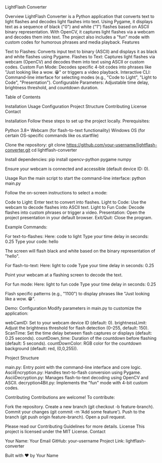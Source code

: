 LightFlash Converter

Overview
LightFlash Converter is a Python application that converts text to light flashes and decodes light flashes into text. Using Pygame, it displays text as a sequence of black ("0") and white ("1") flashes based on ASCII binary representation. With OpenCV, it captures light flashes via a webcam and decodes them into text. The project also includes a "fun" mode with custom codes for humorous phrases and media playback.
Features

Text to Flashes: Converts input text to binary (ASCII) and displays it as black and white flashes using Pygame.
Flashes to Text: Captures light flashes via webcam (OpenCV) and decodes them into text using ASCII or custom codes.
Custom Fun Mode: Decodes specific 4-bit codes into phrases like "Just looking like a wow. 😁" or triggers a video playback.
Interactive CLI: Command-line interface for selecting modes (e.g., "Code to Light", "Light to Code", "Presentation").
Configurable Parameters: Adjustable time delay, brightness threshold, and countdown duration.

Table of Contents

Installation
Usage
Configuration
Project Structure
Contributing
License
Contact

Installation
Follow these steps to set up the project locally.
Prerequisites:

Python 3.8+
Webcam (for flash-to-text functionality)
Windows OS (for certain OS-specific commands like os.startfile)


Clone the repository:
git clone https://github.com/your-username/lightflash-converter.git
cd lightflash-converter


Install dependencies:
pip install opencv-python pygame numpy


Ensure your webcam is connected and accessible (default device ID: 0).


Usage
Run the main script to start the command-line interface:
python main.py

Follow the on-screen instructions to select a mode:

Code to Light: Enter text to convert into flashes.
Light to Code: Use the webcam to decode flashes into ASCII text.
Light to Fun Code: Decode flashes into custom phrases or trigger a video.
Presentation: Open the project presentation in your default browser.
Exit/Quit: Close the program.

Example Commands:

For text-to-flashes:
Here: code to light
Type your time delay in seconds: 0.25
Type your code: hello

The screen will flash black and white based on the binary representation of "hello".

For flash-to-text:
Here: light to code
Type your time delay in seconds: 0.25

Point your webcam at a flashing screen to decode the text.

For fun mode:
Here: light to fun code
Type your time delay in seconds: 0.25

Flash specific patterns (e.g., "1100") to display phrases like "Just looking like a wow. 😁".


Demo:
Configuration
Modify parameters in main.py to customize the application:

webCamID: Set to your webcam device ID (default: 0).
brightnessLimit: Adjust the brightness threshold for flash detection (0–255, default: 150).
ScanTime: Set the time delay between flash captures or displays (default: 0.25 seconds).
countDown_time: Duration of the countdown before flashing (default: 5 seconds).
countDownColor: RGB color for the countdown background (default: red, (0,0,255)).

Project Structure

main.py: Entry point with the command-line interface and core logic.
AsciiEncryption.py: Handles text-to-flash conversion using Pygame.
AsciiDecryption.py: Manages flash-to-text decoding using OpenCV and ASCII.
decryption4Bit.py: Implements the "fun" mode with 4-bit custom codes.

Contributing
Contributions are welcome! To contribute:

Fork the repository.
Create a new branch (git checkout -b feature-branch).
Commit your changes (git commit -m 'Add some feature').
Push to the branch (git push origin feature-branch).
Open a pull request.

Please read our Contributing Guidelines for more details.
License
This project is licensed under the MIT License.
Contact

Your Name: Your Email
GitHub: your-username
Project Link: lightflash-converter


Built with ❤️ by Your Name

